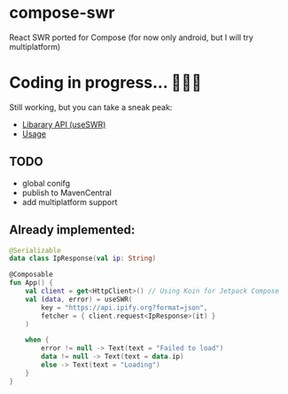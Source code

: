 # compose-swr
React SWR ported for Compose (for now only android, but I will try multiplatform)

# Coding in progress... 👨🏽‍💻
Still working, but you can take a sneak peak:
- [Libarary API (useSWR)](https://github.com/burnoo/compose-swr/blob/main/swr/src/main/java/dev/burnoo/compose/swr/UseSWR.kt)
- [Usage](https://github.com/burnoo/compose-swr/blob/main/sample/src/main/java/dev/burnoo/compose/swr/sample/MainActivity.kt)

## TODO
- global conifg
- publish to MavenCentral
- add multiplatform support

## Already implemented:
```kotlin
@Serializable
data class IpResponse(val ip: String)

@Composable
fun App() {
    val client = get<HttpClient>() // Using Koin for Jetpack Compose
    val (data, error) = useSWR(
        key = "https://api.ipify.org?format=json",
        fetcher = { client.request<IpResponse>(it) }
    )

    when {
        error != null -> Text(text = "Failed to load")
        data != null -> Text(text = data.ip)
        else -> Text(text = "Loading")
    }
}
```